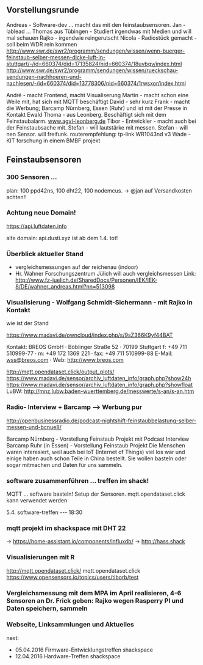 ## Vorstellungsrunde

Andreas - Software-dev ... macht das mit den feinstaubsensoren.
Jan - lablead ...
Thomas aus Tübingen - Studiert irgendwas mit Medien und will mal schauen
Rajko -  irgendwie reingerutscht
Nicola - Radiostück gemacht - soll beim WDR rein kommen
http://www.swr.de/swr2/programm/sendungen/wissen/wenn-buerger-feinstaub-selber-messen-dicke-luft-in-stuttgart/-/id=660374/did=17135824/nid=660374/18uvbqv/index.html
http://www.swr.de/swr2/programm/sendungen/wissen/rueckschau-sendungen-nachhoeren-und-nachlesen/-/id=660374/did=13778306/nid=660374/1rwsxor/index.html

André -  macht Frontend, macht Visualiserung
Martin - macht schon eine Weile mit, hat sich mit MQTT beschäftigt
David - sehr kurz
Frank - macht die Werbung; Barcamp Nürnberg, Essen (Ruhr) und ist mit der Presse in Kontakt
Ewald Thoma - aus Leonberg. Beschäftigt sich mit dem Feinstaubalarm.
www.agvl-leonberg.de
Tibor - Entwickler - macht auch bei der Feinstaubsache mit.
Stefan - will lautstärke mit messen.
Stefan - will nen Sensor. will freifunk. routerempfehlung: tp-link WR1043nd v3
Wade - KIT forschung in einem BMBF projekt

## Feinstaubsensoren

### 300 Sensoren ...

plan: 100 ppd42ns, 100 dht22, 100 nodemcus. -> @jan 
auf Versandkosten achten!!

### Achtung neue Domain!

https://api.luftdaten.info

alte domain: api.dusti.xyz ist ab dem 1.4. tot!

### Überblick aktueller Stand

- vergleichsmessungen auf der reichenau (indoor)
- Hr. Wahner Forschungszentrum Jülich will auch vergleichsmessen
Link: http://www.fz-juelich.de/SharedDocs/Personen/IEK/IEK-8/DE/wahner_andreas.html?nn=513098

### Visualisierung - Wolfgang Schmidt-Sichermann - mit Rajko in Kontakt
wie ist der Stand

https://www.madavi.de/owncloud/index.php/s/9sZ366K9yf44BAT

Kontakt:
BREOS GmbH · Böblinger Straße 52 · 70199 Stuttgart
f: +49 711 510999-77 · m: +49 172 1369 221 · fax: +49 711 510999-88
E-Mail: wss@breos.com · Web: http://www.breos.com

http://mqtt.opendataset.click/output_plots/
https://www.madavi.de/sensor/archiv_luftdaten_info/graph.php?show24h
https://www.madavi.de/sensor/archiv_luftdaten_info/graph.php?showfloat
LuBW: http://mnz.lubw.baden-wuerttemberg.de/messwerte/s-an/s-an.htm

### Radio- Interview + Barcamp --> Werbung pur

http://openbusinessradio.de/podcast-nightshift-feinstaubbelastung-selber-messen-und-bcnue8/

Barcamp Nürnberg  - Vorstellung Feinstaub Projekt mit Podcast Interview
Barcamp Ruhr (in Essen) - Vorstellung Feinstaub Projekt
Die Menschen waren interesiert, weil auch bei IoT (Internet of Things) viel los war und einige haben auch schon Teile in China bestellt. Sie wollen basteln oder sogar mitmachen und Daten für uns sammeln.


### software zusammenführen ... treffen im shack!

MQTT ... software basteln!
Setup der Sensoren.
mqtt.opendataset.click kann verwendet werden

5.4. software-treffen --- 18:30

### mqtt projekt im shackspace mit DHT 22

-> https://home-assistant.io/components/influxdb/
-> http://hass.shack

### Visualisierungen mit R
http://mqtt.opendataset.click/ 
mqtt.opendataset.click
https://www.opensensors.io/topics/users/tiborb/test

### Vergleichsmessung mit dem MPA im April realisieren, 4-6 Sensoren an Dr. Frick geben: Rajko wegen Rasperry PI und Daten speichern, sammeln

### Webseite, Linksammlungen und Aktuelles

next:
- 05.04.2016 Firmware-Entwicklungstreffen shackspace
- 12.04.2016 Hardware-Treffen shackspace
